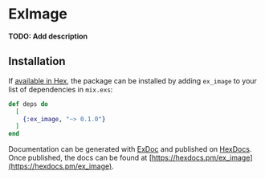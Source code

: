 # ExImage

**TODO: Add description**

## Installation

If [available in Hex](https://hex.pm/docs/publish), the package can be installed
by adding `ex_image` to your list of dependencies in `mix.exs`:

```elixir
def deps do
  [
    {:ex_image, "~> 0.1.0"}
  ]
end
```

Documentation can be generated with [ExDoc](https://github.com/elixir-lang/ex_doc)
and published on [HexDocs](https://hexdocs.pm). Once published, the docs can
be found at [https://hexdocs.pm/ex_image](https://hexdocs.pm/ex_image).

